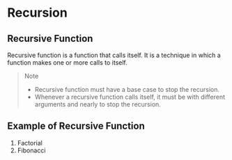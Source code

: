 # Recursion

## Recursive Function

Recursive function is a function that calls itself. It is a technique in which a function makes one or more calls to itself.

> Note
> - Recursive function must have a base case to stop the recursion.
> - Whenever a recursive function calls itself, it must be with different arguments and nearly to stop the recursion.

## Example of Recursive Function

1. Factorial
2. Fibonacci
